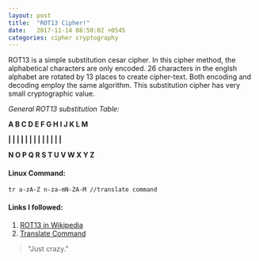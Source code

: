 ```yaml
---
layout: post
title:  "ROT13 Cipher!"
date:   2017-11-14 08:50:02 +0545
categories: cipher cryptography
---
```

ROT13 is a simple substitution cesar cipher. In this cipher method, the alphabetical characters are only encoded. 26 characters in the englsh alphabet are rotated by 13 places to create cipher-text. Both encoding and decoding employ the same algorithm. This substitution cipher has very small cryptographic value. 

_General ROT13 substitution Table:_

**A B C D E F G H I J K L M**

**| | | | | | | | | | | | |**

**N O P Q R S T U V W X Y Z**

#### Linux Command:
	tr a-zA-Z n-za-mN-ZA-M //translate command 

#### Links I  followed:
1. [ROT13 in Wikipedia][rot13-link]
2. [Translate Command][tr-link]

> "Just crazy."

[rot13-link]: https://en.m.wikipedia.org/wiki/ROT13
[tr-link]: http://man7.org/linux/man-pages/man1/tr.1.html 

